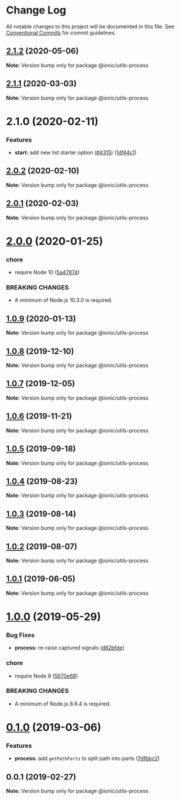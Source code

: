 # Change Log

All notable changes to this project will be documented in this file.
See [Conventional Commits](https://conventionalcommits.org) for commit guidelines.

## [2.1.2](https://github.com/ionic-team/ionic-cli/compare/@ionic/utils-process@2.1.1...@ionic/utils-process@2.1.2) (2020-05-06)

**Note:** Version bump only for package @ionic/utils-process





## [2.1.1](https://github.com/ionic-team/ionic-cli/compare/@ionic/utils-process@2.1.0...@ionic/utils-process@2.1.1) (2020-03-03)

**Note:** Version bump only for package @ionic/utils-process





# 2.1.0 (2020-02-11)


### Features

* **start:** add new list starter option ([#4315](https://github.com/ionic-team/ionic-cli/issues/4315)) ([1df44c1](https://github.com/ionic-team/ionic-cli/commit/1df44c1591f37b89f2b672857740edd6cb2aea67))





## [2.0.2](https://github.com/ionic-team/ionic-cli/compare/@ionic/utils-process@2.0.1...@ionic/utils-process@2.0.2) (2020-02-10)

**Note:** Version bump only for package @ionic/utils-process





## [2.0.1](https://github.com/ionic-team/ionic-cli/compare/@ionic/utils-process@2.0.0...@ionic/utils-process@2.0.1) (2020-02-03)

**Note:** Version bump only for package @ionic/utils-process





# [2.0.0](https://github.com/ionic-team/ionic-cli/compare/@ionic/utils-process@1.0.9...@ionic/utils-process@2.0.0) (2020-01-25)


### chore

* require Node 10 ([5a47874](https://github.com/ionic-team/ionic-cli/commit/5a478746c074207b6dc96aa8771f04a606deb1ef))


### BREAKING CHANGES

* A minimum of Node.js 10.3.0 is required.





## [1.0.9](https://github.com/ionic-team/ionic-cli/compare/@ionic/utils-process@1.0.8...@ionic/utils-process@1.0.9) (2020-01-13)

**Note:** Version bump only for package @ionic/utils-process





## [1.0.8](https://github.com/ionic-team/ionic-cli/compare/@ionic/utils-process@1.0.7...@ionic/utils-process@1.0.8) (2019-12-10)

**Note:** Version bump only for package @ionic/utils-process





## [1.0.7](https://github.com/ionic-team/ionic-cli/compare/@ionic/utils-process@1.0.6...@ionic/utils-process@1.0.7) (2019-12-05)

**Note:** Version bump only for package @ionic/utils-process





## [1.0.6](https://github.com/ionic-team/ionic-cli/compare/@ionic/utils-process@1.0.5...@ionic/utils-process@1.0.6) (2019-11-21)

**Note:** Version bump only for package @ionic/utils-process





## [1.0.5](https://github.com/ionic-team/ionic-cli/compare/@ionic/utils-process@1.0.4...@ionic/utils-process@1.0.5) (2019-09-18)

**Note:** Version bump only for package @ionic/utils-process





## [1.0.4](https://github.com/ionic-team/ionic-cli/compare/@ionic/utils-process@1.0.3...@ionic/utils-process@1.0.4) (2019-08-23)

**Note:** Version bump only for package @ionic/utils-process





## [1.0.3](https://github.com/ionic-team/ionic-cli/compare/@ionic/utils-process@1.0.2...@ionic/utils-process@1.0.3) (2019-08-14)

**Note:** Version bump only for package @ionic/utils-process





## [1.0.2](https://github.com/ionic-team/ionic-cli/compare/@ionic/utils-process@1.0.1...@ionic/utils-process@1.0.2) (2019-08-07)

**Note:** Version bump only for package @ionic/utils-process





## [1.0.1](https://github.com/ionic-team/ionic-cli/compare/@ionic/utils-process@1.0.0...@ionic/utils-process@1.0.1) (2019-06-05)

**Note:** Version bump only for package @ionic/utils-process





# [1.0.0](https://github.com/ionic-team/ionic-cli/compare/@ionic/utils-process@0.1.0...@ionic/utils-process@1.0.0) (2019-05-29)


### Bug Fixes

* **process:** re-raise captured signals ([d82bfde](https://github.com/ionic-team/ionic-cli/commit/d82bfde))


### chore

* require Node 8 ([5670e68](https://github.com/ionic-team/ionic-cli/commit/5670e68))


### BREAKING CHANGES

* A minimum of Node.js 8.9.4 is required.





<a name="0.1.0"></a>
# [0.1.0](https://github.com/ionic-team/ionic-cli/compare/@ionic/utils-process@0.0.1...@ionic/utils-process@0.1.0) (2019-03-06)


### Features

* **process:** add `getPathParts` to split path into parts ([7dfbbc2](https://github.com/ionic-team/ionic-cli/commit/7dfbbc2))




<a name="0.0.1"></a>
## 0.0.1 (2019-02-27)




**Note:** Version bump only for package @ionic/utils-process
